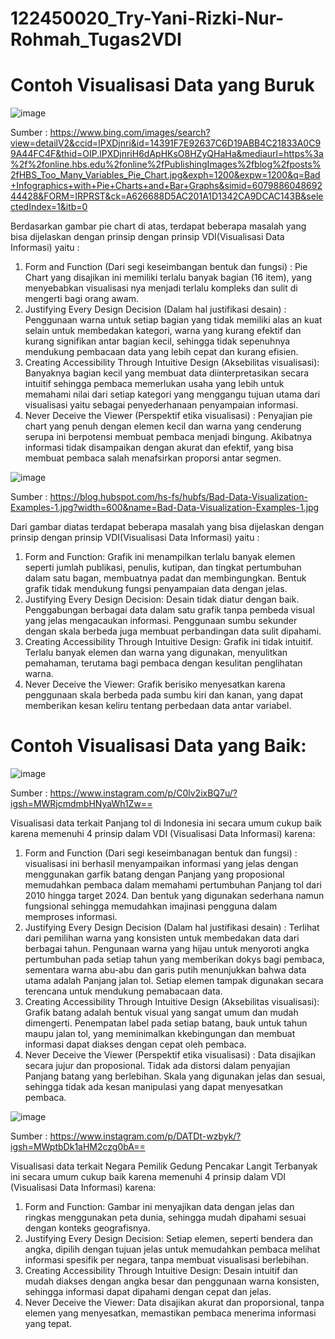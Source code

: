 # 122450020_Try-Yani-Rizki-Nur-Rohmah_Tugas2VDI
# Contoh Visualisasi Data yang Buruk
![image](https://github.com/user-attachments/assets/eec583bc-cfaf-4ab1-b08e-c80d3b6e5b05)

Sumber : https://www.bing.com/images/search?view=detailV2&ccid=lPXDjnri&id=14391F7E92637C6D19ABB4C21833A0C99A44FC4F&thid=OIP.lPXDjnriH6dApHKsO8HZyQHaHa&mediaurl=https%3a%2f%2fonline.hbs.edu%2fonline%2fPublishingImages%2fblog%2fposts%2fHBS_Too_Many_Variables_Pie_Chart.jpg&exph=1200&expw=1200&q=Bad+Infographics+with+Pie+Charts+and+Bar+Graphs&simid=607988604869244428&FORM=IRPRST&ck=A626688D5AC201A1D1342CA9DCAC143B&selectedIndex=1&itb=0

Berdasarkan gambar pie chart di atas, terdapat beberapa masalah yang bisa dijelaskan dengan prinsip dengan prinsip VDI(Visualisasi Data Informasi) yaitu :
  1.	Form and Function (Dari segi keseimbangan bentuk dan fungsi) :
Pie Chart yang disajikan ini memiliki terlalu banyak bagian (16 item), yang menyebabkan visualisasi nya menjadi terlalu kompleks dan sulit di mengerti bagi orang awam. 
  2. Justifying Every Design Decision	(Dalam hal justifikasi desain) :
Penggunaan warna untuk setiap bagian yang tidak memiliki alas an kuat selain untuk membedakan kategori, warna yang kurang efektif dan kurang signifikan antar bagian kecil, sehingga tidak sepenuhnya mendukung pembacaan data yang lebih cepat dan kurang efisien.
  3.	Creating Accessibility Through Intuitive Design (Aksebilitas visualisasi):
Banyaknya bagian kecil yang membuat data diinterpretasikan secara intuitif sehingga pembaca memerlukan usaha yang lebih untuk memahami nilai dari setiap kategori yang menggangu tujuan utama dari visualisasi yaitu sebagai penyederhanaan penyampaian informasi.
  4.	Never Deceive the Viewer (Perspektif etika visualisasi) :
Penyajian pie chart yang penuh dengan elemen kecil dan warna yang cenderung serupa ini berpotensi membuat pembaca menjadi bingung. Akibatnya informasi tidak disampaikan dengan akurat dan efektif, yang bisa membuat pembaca salah menafsirkan proporsi antar segmen.

![image](https://github.com/user-attachments/assets/05ec8412-2968-4681-bafd-45729c7b849d)

Sumber : https://blog.hubspot.com/hs-fs/hubfs/Bad-Data-Visualization-Examples-1.jpg?width=600&name=Bad-Data-Visualization-Examples-1.jpg

Dari gambar diatas terdapat beberapa masalah yang bisa dijelaskan dengan prinsip dengan prinsip VDI(Visualisasi Data Informasi) yaitu :
  1.	Form and Function: Grafik ini menampilkan terlalu banyak elemen seperti jumlah publikasi, penulis, kutipan, dan tingkat pertumbuhan dalam satu bagan, membuatnya padat dan membingungkan. Bentuk grafik tidak mendukung fungsi penyampaian data dengan jelas.
  2.	Justifying Every Design Decision: Desain tidak diatur dengan baik. Penggabungan berbagai data dalam satu grafik tanpa pembeda visual yang jelas mengacaukan informasi. Penggunaan sumbu sekunder dengan skala berbeda juga membuat perbandingan data sulit dipahami.
  3.	Creating Accessibility Through Intuitive Design: Grafik ini tidak intuitif. Terlalu banyak elemen dan warna yang digunakan, menyulitkan pemahaman, terutama bagi pembaca dengan kesulitan penglihatan warna.
  4.	Never Deceive the Viewer: Grafik berisiko menyesatkan karena penggunaan skala berbeda pada sumbu kiri dan kanan, yang dapat memberikan kesan keliru tentang perbedaan data antar variabel.


# Contoh Visualisasi Data yang Baik:

![image](https://github.com/user-attachments/assets/905bf327-c195-41ef-8913-d65e7109b77c)

Sumber : https://www.instagram.com/p/C0lv2ixBQ7u/?igsh=MWRjcmdmbHNyaWh1Zw==

Visualisasi data terkait Panjang tol di Indonesia ini secara umum cukup baik karena memenuhi 4 prinsip dalam VDI (Visualisasi Data Informasi) karena:
  1.	Form and Function (Dari segi keseimbanagan bentuk dan fungsi) :
visualisasi ini berhasil menyampaikan informasi yang jelas dengan menggunakan garfik batang dengan Panjang yang proposional memudahkan pembaca dalam memahami pertumbuhan Panjang tol dari 2010 hingga target 2024. Dan bentuk yang digunakan sederhana namun fungsional sehingga memudahkan imajinasi pengguna dalam memproses informasi. 
  2.	Justifying Every Design Decision	(Dalam hal justifikasi desain) :
Terlihat dari pemilihan warna yang konsisten untuk membedakan data dari berbagai tahun. Pengunaan warna yang hijau untuk menyoroti angka pertumbuhan pada setiap tahun yang memberikan dokys bagi pembaca, sementara warna abu-abu dan garis putih menunjukkan bahwa data utama adalah Panjang jalan tol. Setiap elemen tampak digunakan secara terencana untuk mendukung pemabacaan data.
  3.	Creating Accessibility Through Intuitive Design (Aksebilitas visualisasi):
Grafik batang adalah bentuk visual yang sangat umum dan mudah dimengerti. Penempatan label pada setiap batang, bauk untuk tahun maupu jalan tol, yang meminimalkan kkebingungan dan membuat informasi dapat diakses dengan cepat oleh pembaca.
  4. 	Never Deceive the Viewer (Perspektif etika visualisasi) :
Data disajikan secara jujur dan proposional. Tidak ada distorsi dalam penyajian Panjang batang yang berlebihan. Skala yang digunakan jelas dan sesuai, sehingga tidak ada kesan manipulasi yang dapat menyesatkan pembaca.

![image](https://github.com/user-attachments/assets/fd7effcd-ed6a-4506-b2c1-7a927e82ff36)

Sumber : https://www.instagram.com/p/DATDt-wzbyk/?igsh=MWptbDk1aHM2czg0bA==

Visualisasi data terkait Negara Pemilik Gedung Pencakar Langit Terbanyak ini secara umum cukup baik karena memenuhi 4 prinsip dalam VDI (Visualisasi Data Informasi) karena:
  1.	Form and Function: Gambar ini menyajikan data dengan jelas dan ringkas menggunakan peta dunia, sehingga mudah dipahami sesuai dengan konteks geografisnya.
  2.	Justifying Every Design Decision: Setiap elemen, seperti bendera dan angka, dipilih dengan tujuan jelas untuk memudahkan pembaca melihat informasi spesifik per negara, tanpa membuat visualisasi berlebihan.
  3.	Creating Accessibility Through Intuitive Design: Desain intuitif dan mudah diakses dengan angka besar dan penggunaan warna konsisten, sehingga informasi dapat dipahami dengan cepat dan jelas.
  4.	Never Deceive the Viewer: Data disajikan akurat dan proporsional, tanpa elemen yang menyesatkan, memastikan pembaca menerima informasi yang tepat.


